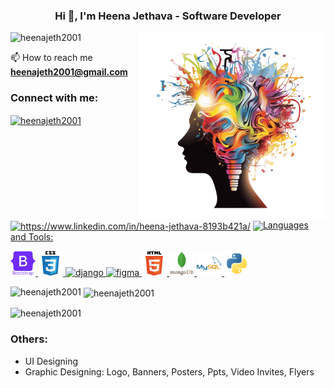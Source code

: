 
<h3 align="center">Hi 👋, I'm Heena Jethava - Software Developer</h3>

<img align="right" alt="art" width="300" src="https://github.com/heenajeth2001/heenajeth2001/blob/main/image.png">

<p align="left"> <img src="https://komarev.com/ghpvc/?username=heenajeth2001&label=Profile%20views&color=0e75b6&style=flat" alt="heenajeth2001" /> </p>

📫 How to reach me  **heenajeth2001@gmail.com**

<h3 align="left">Connect with me:</h3>
<p align="left">
<a href="https://twitter.com/heenajeth2001" target="blank"><img align="center" src="https://raw.githubusercontent.com/rahuldkjain/github-profile-readme-generator/master/src/images/icons/Social/twitter.svg" alt="heenajeth2001" height="30" width="40" /></a>
<a href="https://linkedin.com/in/https://www.linkedin.com/in/heena-jethava-8193b421a/" target="blank"><img align="center" src="https://raw.githubusercontent.com/rahuldkjain/github-profile-readme-generator/master/src/images/icons/Social/linked-in-alt.svg" alt="https://www.linkedin.com/in/heena-jethava-8193b421a/" height="30" width="40" /></a>
<a href="https://codesandbox.com/heena jethava" target="blank"><img align="center" src="https://raw.githubusercontent.com/rahuldkjain/github-profile-readme-
</p>

<h3 align="left">Languages and Tools:</h3>
<p align="left"> <a href="https://getbootstrap.com" target="_blank" rel="noreferrer"> <img src="https://raw.githubusercontent.com/devicons/devicon/master/icons/bootstrap/bootstrap-plain-wordmark.svg" alt="bootstrap" width="40" height="40"/> </a> <a href="https://www.w3schools.com/css/" target="_blank" rel="noreferrer"> <img src="https://raw.githubusercontent.com/devicons/devicon/master/icons/css3/css3-original-wordmark.svg" alt="css3" width="40" height="40"/> </a> <a href="https://www.djangoproject.com/" target="_blank" rel="noreferrer"> <img src="https://cdn.worldvectorlogo.com/logos/django.svg" alt="django" width="40" height="40"/> </a> <a href="https://www.figma.com/" target="_blank" rel="noreferrer"> <img src="https://www.vectorlogo.zone/logos/figma/figma-icon.svg" alt="figma" width="40" height="40"/> </a> <a href="https://www.w3.org/html/" target="_blank" rel="noreferrer"> <img src="https://raw.githubusercontent.com/devicons/devicon/master/icons/html5/html5-original-wordmark.svg" alt="html5" width="40" height="40"/> </a> <a href="https://www.mongodb.com/" target="_blank" rel="noreferrer"> <img src="https://raw.githubusercontent.com/devicons/devicon/master/icons/mongodb/mongodb-original-wordmark.svg" alt="mongodb" width="40" height="40"/> </a> <a href="https://www.mysql.com/" target="_blank" rel="noreferrer"> <img src="https://raw.githubusercontent.com/devicons/devicon/master/icons/mysql/mysql-original-wordmark.svg" alt="mysql" width="40" height="40"/> </a> <a href="https://www.python.org" target="_blank" rel="noreferrer"> <img src="https://raw.githubusercontent.com/devicons/devicon/master/icons/python/python-original.svg" alt="python" width="40" height="40"/> </a> </p>

<p><img align="left" src="https://github-readme-stats.vercel.app/api/top-langs?username=heenajeth2001&show_icons=true&locale=en&layout=compact" alt="heenajeth2001" /></p>

<p>&nbsp;<img align="center" src="https://github-readme-stats.vercel.app/api?username=heenajeth2001&show_icons=true&locale=en" alt="heenajeth2001" /></p>

<p><img align="center" src="https://github-readme-streak-stats.herokuapp.com/?user=heenajeth2001&" alt="heenajeth2001" /></p>

<h3 align="left">Others: </h3>
<ul>
  <li> UI Designing </li>
  <li> Graphic Designing: Logo, Banners, Posters, Ppts, Video Invites, Flyers </li>
</ul>

